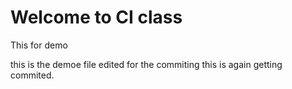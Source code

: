 # Welcome to CI class

This for demo

this is the demoe file edited for the commiting
this is again getting commited.
